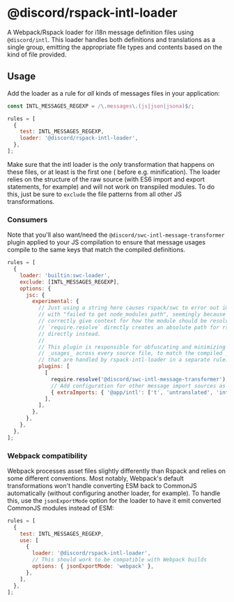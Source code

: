 # @discord/rspack-intl-loader

A Webpack/Rspack loader for i18n message definition files using `@discord/intl`. This loader handles both definitions
and translations as a single group, emitting the appropriate file types and contents based on the kind of file provided.

## Usage

Add the loader as a rule for _all_ kinds of messages files in your application:

```javascript
const INTL_MESSAGES_REGEXP = /\.messages\.(js|json|jsona)$/;

rules = [
  {
    test: INTL_MESSAGES_REGEXP,
    loader: '@discord/rspack-intl-loader',
  },
];
```

Make sure that the intl loader is the _only_ transformation that happens on these files, or at least is the first one (
before e.g. minification). The loader relies on the structure of the raw source (with ES6 import and export statements,
for example) and will not work on transpiled modules. To do this, just be sure to `exclude` the file patterns from all
other JS transformations.

### Consumers

Note that you'll also want/need the `@discord/swc-intl-message-transformer` plugin applied to your JS compilation to
ensure that message usages compile to the same keys that match the compiled definitions.

```javascript
rules = [
  {
    loader: 'builtin:swc-loader',
    exclude: [INTL_MESSAGES_REGEXP],
    options: {
      jsc: {
        experimental: {
          // Just using a string here causes rspack/swc to error out immediately
          // with "failed to get node_modules path", seemingly because it doesn't
          // correctly give context for how the module should be resolved. Using
          // `require.resolve` directly creates an absolute path for rspack to load
          // directly instead.
          //
          // This plugin is responsible for obfuscating and minimizing intl message
          // _usages_ across every source file, to match the compiled _definitions_
          // that are handled by rspack-intl-loader in a separate rule.
          plugins: [
            [
              require.resolve('@discord/swc-intl-message-transformer'),
              // Add configuration for other message import sources as needed.
              { extraImports: { '@app/intl': ['t', 'untranslated', 'international'] } },
            ],
          ],
        },
      },
    },
  },
];
```

### Webpack compatibility

Webpack processes asset files slightly differently than Rspack and relies on some different conventions. Most notably,
Webpack's default transformations won't handle converting ESM back to CommonJS automatically (without configuring
another loader, for example). To handle this, use the `jsonExportMode` option for the loader to have it emit converted
CommonJS modules instead of ESM:

```javascript
rules = [
  {
    test: INTL_MESSAGES_REGEXP,
    use: [
      {
        loader: '@discord/rspack-intl-loader',
        // This should work to be compatible with Webpack builds
        options: { jsonExportMode: 'webpack' },
      },
    ],
  },
];
```
